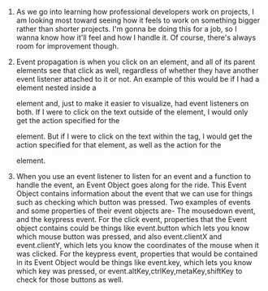 1. As we go into learning how professional developers work on projects, I am looking most toward seeing how it feels to work on something bigger rather than shorter projects. I'm gonna be doing this for a job, so I wanna know how it'll feel and how I handle it. Of course, there's always room for improvement though.

2. Event propagation is when you click on an element, and all of its parent elements see that click as well, regardless of whether they have another event listener attached to it or not. An example of this would be if I had a <a> element nested inside a <p> element and, just to make it easier to visualize, had event listeners on both. If I were to click on the text outside of the <a> element, I would only get the action specified for the <p> element. But if I were to click on the text within the <a> tag, I would get the action specified for that element, as well as the action for the <p> element.

3. When you use an event listener to listen for an event and a function to handle the event, an Event Object goes along for the ride. This Event Object contains information about the event that we can use for things such as checking which button was pressed. Two examples of events and some properties of their event objects are- The mousedown event, and the keypress event. For the click event, properties that the Event object contains could be things like event.button which lets you know which mouse button was pressed, and also event.clientX and event.clientY, which lets you know the coordinates of the mouse when it was clicked. For the keypress event, properties that would be contained in its Event Object would be things like event.key, which lets you know which key was pressed, or event.altKey,ctrlKey,metaKey,shiftKey to check for those buttons as well.
